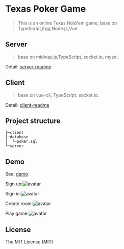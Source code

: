 Texas Poker Game
================
>  This is an online Texas Hold'em game, base on TypeScript,Egg,Node.js,Vue
## Server
> base on midway.js,TypeScript, socket.io, mysql.

Detail: [server-readme](https://github.com/wzdwc/TexasPokerGame/tree/master/server)
## Client
> base on vue-cli, TypeScript, socket.io.

Detail: [client-readme](https://github.com/wzdwc/TexasPokerGame/tree/master/client)
## Project structure
```
├─client
├─database
│  └─poker.sql
└─server
```
## Demo
See: [demo](http://www.jojgame.com)

Sign up:![avatar](https://github.com/wzdwc/TexasPokerGame/blob/master/gif/demo1.gif)

Sign in:![avatar](https://github.com/wzdwc/TexasPokerGame/blob/mastergif/demo2.gif)

Create room:![avatar](https://github.com/wzdwc/TexasPokerGame/blob/mastergif/demo3.gif)

Play game:![avatar](https://github.com/wzdwc/TexasPokerGame/blob/mastergif/demo4.gif)
## License
The MIT License (MIT)
